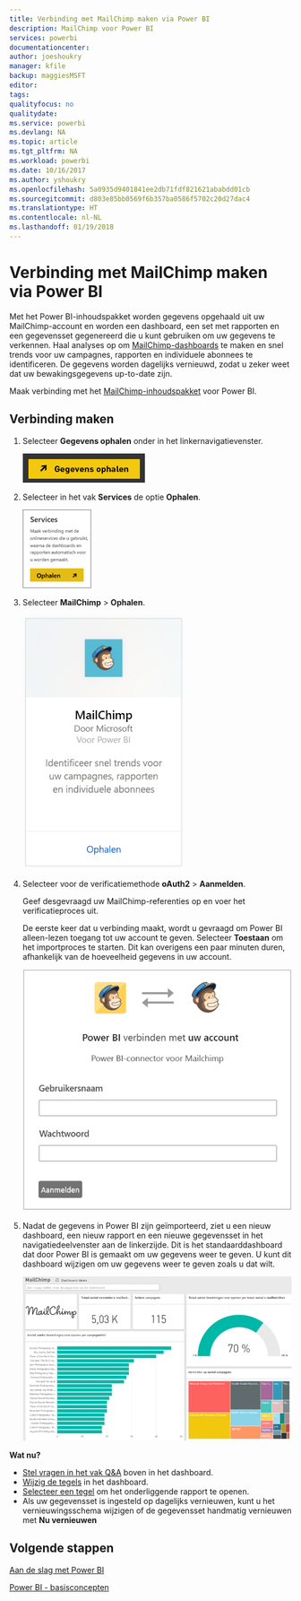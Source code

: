 ```yaml
---
title: Verbinding met MailChimp maken via Power BI
description: MailChimp voor Power BI
services: powerbi
documentationcenter: 
author: joeshoukry
manager: kfile
backup: maggiesMSFT
editor: 
tags: 
qualityfocus: no
qualitydate: 
ms.service: powerbi
ms.devlang: NA
ms.topic: article
ms.tgt_pltfrm: NA
ms.workload: powerbi
ms.date: 10/16/2017
ms.author: yshoukry
ms.openlocfilehash: 5a0935d9401841ee2db71fdf821621ababdd01cb
ms.sourcegitcommit: d803e85bb0569f6b357ba0586f5702c20d27dac4
ms.translationtype: HT
ms.contentlocale: nl-NL
ms.lasthandoff: 01/19/2018
---
```

# <a name="connect-to-mailchimp-with-power-bi"></a>Verbinding met MailChimp maken via Power BI
Met het Power BI-inhoudspakket worden gegevens opgehaald uit uw MailChimp-account en worden een dashboard, een set met rapporten en een gegevensset gegenereerd die u kunt gebruiken om uw gegevens te verkennen. Haal analyses op om [MailChimp-dashboards](https://powerbi.microsoft.com/integrations/mailchimp) te maken en snel trends voor uw campagnes, rapporten en individuele abonnees te identificeren. De gegevens worden dagelijks vernieuwd, zodat u zeker weet dat uw bewakingsgegevens up-to-date zijn.

Maak verbinding met het [MailChimp-inhoudspakket](https://app.powerbi.com/getdata/services/mailchimp) voor Power BI.

## <a name="how-to-connect"></a>Verbinding maken
1. Selecteer **Gegevens ophalen** onder in het linkernavigatievenster.
   
    ![](media/service-connect-to-mailchimp/pbi_getdata.png)
2. Selecteer in het vak **Services** de optie **Ophalen**.
   
   ![](media/service-connect-to-mailchimp/pbi_getservices.png)
3. Selecteer **MailChimp** \> **Ophalen**.
   
   ![](media/service-connect-to-mailchimp/mailchimp.png)
4. Selecteer voor de verificatiemethode **oAuth2** \> **Aanmelden**.
   
    Geef desgevraagd uw MailChimp-referenties op en voer het verificatieproces uit.
   
    De eerste keer dat u verbinding maakt, wordt u gevraagd om Power BI alleen-lezen toegang tot uw account te geven. Selecteer **Toestaan** om het importproces te starten. Dit kan overigens een paar minuten duren, afhankelijk van de hoeveelheid gegevens in uw account.
   
    ![](media/service-connect-to-mailchimp/allow.png)
5. Nadat de gegevens in Power BI zijn geïmporteerd, ziet u een nieuw dashboard, een nieuw rapport en een nieuwe gegevensset in het navigatiedeelvenster aan de linkerzijde. Dit is het standaarddashboard dat door Power BI is gemaakt om uw gegevens weer te geven. U kunt dit dashboard wijzigen om uw gegevens weer te geven zoals u dat wilt.
   
   ![](media/service-connect-to-mailchimp/pbi_mailchimpnewdash.png)

**Wat nu?**

* [Stel vragen in het vak Q&A](power-bi-q-and-a.md) boven in het dashboard.
* [Wijzig de tegels](service-dashboard-edit-tile.md) in het dashboard.
* [Selecteer een tegel](service-dashboard-tiles.md) om het onderliggende rapport te openen.
* Als uw gegevensset is ingesteld op dagelijks vernieuwen, kunt u het vernieuwingsschema wijzigen of de gegevensset handmatig vernieuwen met **Nu vernieuwen**

## <a name="next-steps"></a>Volgende stappen
[Aan de slag met Power BI](service-get-started.md)

[Power BI - basisconcepten](service-basic-concepts.md)

